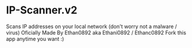 # IP-Scanner.v2
Scans IP addresses on your local network (don't worry not a malware / virus)
Oficially Made By Ethan0892 aka Ethani0892 / Ethanc0892
Fork this app anytime you want :)
